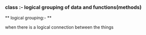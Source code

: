 ### class :- logical grouping of data and functions(methods)

** logical grouping:- **

when there is a logical connection between the things